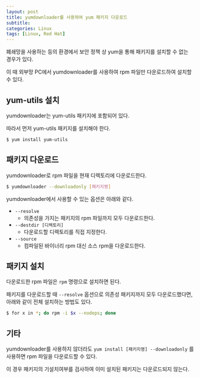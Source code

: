 ```yaml
---
layout: post
title: yumdownloader를 사용하여 yum 패키지 다운로드
subtitle: 
categories: Linux
tags: [Linux, Red Hat]
---
```


폐쇄망을 사용하는 등의 환경에서 보안 정책 상 yum을 통해 패키지를 설치할 수 없는 경우가 있다.

이 때 외부망 PC에서 yumdownloader를 사용하여 rpm 파일만 다운로드하여 설치할 수 있다.

## yum-utils 설치

yumdownloader는 yum-utils 패키지에 포함되어 있다.

따라서 먼저 yum-utils 패키지를 설치해야 한다.

```bash
$ yum install yum-utils
```

## 패키지 다운로드

yumdownloader로 rpm 파일을 현재 디렉토리에 다운로드한다.

```bash
$ yumdownloader --downloadonly [패키지명]
```

yumdownloader에서 사용할 수 있는 옵션은 아래와 같다.

- `--resolve`
    - 의존성을 가지는 패키지의 rpm 파일까지 모두 다운로드한다.
- `--destdir [디렉토리]`
    - 다운로드할 디렉토리를 직접 지정한다.
- `--source`
    - 컴파일된 바이너리 rpm 대신 소스 rpm을 다운로드한다.

## 패키지 설치

다운로드한 rpm 파일은 `rpm` 명령으로 설치하면 된다.

패키지를 다운로드할 때 `--resolve` 옵션으로 의존성 패키지까지 모두 다운로드했다면, 아래와 같이 전체 설치하는 방법도 있다.

```bash
$ for x in *; do rpm -i $x --nodeps; done
```

## 기타

yumdownloader를 사용하지 않더라도 `yum install [패키지명] --downloadonly` 를 사용하면 rpm 파일을 다운로드할 수 있다.

이 경우 패키지의 기설치여부를 검사하여 이미 설치된 패키지는 다운로드되지 않는다.
